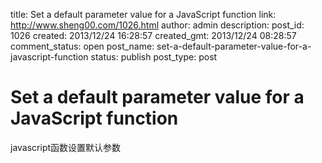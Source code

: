 title: Set a default parameter value for a JavaScript function
link: http://www.sheng00.com/1026.html
author: admin
description: 
post_id: 1026
created: 2013/12/24 16:28:57
created_gmt: 2013/12/24 08:28:57
comment_status: open
post_name: set-a-default-parameter-value-for-a-javascript-function
status: publish
post_type: post

# Set a default parameter value for a JavaScript function

javascript函数设置默认参数